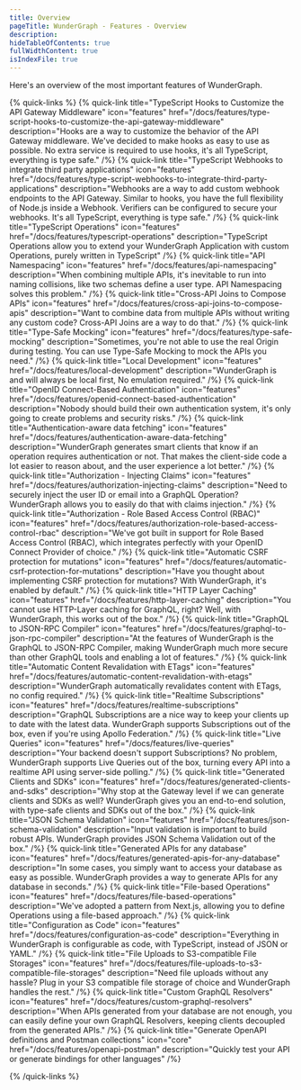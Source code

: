 ```yaml
---
title: Overview
pageTitle: WunderGraph - Features - Overview
description:
hideTableOfContents: true
fullWidthContent: true
isIndexFile: true
---
```


Here's an overview of the most important features of WunderGraph.

{% quick-links %}
{% quick-link title="TypeScript Hooks to Customize the API Gateway Middleware" icon="features" href="/docs/features/type-script-hooks-to-customize-the-api-gateway-middleware" description="Hooks are a way to customize the behavior of the API Gateway middleware. We've decided to make hooks as easy to use as possible. No extra service is required to use hooks, it's all TypeScript, everything is type safe." /%}
{% quick-link title="TypeScript Webhooks to integrate third party applications" icon="features" href="/docs/features/type-script-webhooks-to-integrate-third-party-applications" description="Webhooks are a way to add custom webhook endpoints to the API Gateway. Similar to hooks, you have the full flexibility of Node.js inside a Webhook. Verifiers can be configured to secure your webhooks. It's all TypeScript, everything is type safe." /%}
{% quick-link title="TypeScript Operations" icon="features" href="/docs/features/typescript-operations" description="TypeScript Operations allow you to extend your WunderGraph Application with custom Operations, purely written in TypeScript" /%}
{% quick-link title="API Namespacing" icon="features" href="/docs/features/api-namespacing" description="When combining multiple APIs, it's inevitable to run into naming collisions, like two schemas define a user type. API Namespacing solves this problem." /%}
{% quick-link title="Cross-API Joins to Compose APIs" icon="features" href="/docs/features/cross-api-joins-to-compose-apis" description="Want to combine data from multiple APIs without writing any custom code? Cross-API Joins are a way to do that." /%}
{% quick-link title="Type-Safe Mocking" icon="features" href="/docs/features/type-safe-mocking" description="Sometimes, you're not able to use the real Origin during testing. You can use Type-Safe Mocking to mock the APIs you need." /%}
{% quick-link title="Local Development" icon="features" href="/docs/features/local-development" description="WunderGraph is and will always be local first, No emulation required." /%}
{% quick-link title="OpenID Connect-Based Authentication" icon="features" href="/docs/features/openid-connect-based-authentication" description="Nobody should build their own authentication system, it's only going to create problems and security risks." /%}
{% quick-link title="Authentication-aware data fetching" icon="features" href="/docs/features/authentication-aware-data-fetching" description="WunderGraph generates smart clients that know if an operation requires authentication or not. That makes the client-side code a lot easier to reason about, and the user experience a lot better." /%}
{% quick-link title="Authorization - Injecting Claims" icon="features" href="/docs/features/authorization-injecting-claims" description="Need to securely inject the user ID or email into a GraphQL Operation? WunderGraph allows you to easily do that with claims injection." /%}
{% quick-link title="Authorization - Role Based Access Control (RBAC)" icon="features" href="/docs/features/authorization-role-based-access-control-rbac" description="We've got built in support for Role Based Access Control (RBAC), which integrates perfectly with your OpenID Connect Provider of choice." /%}
{% quick-link title="Automatic CSRF protection for mutations" icon="features" href="/docs/features/automatic-csrf-protection-for-mutations" description="Have you thought about implementing CSRF protection for mutations? With WunderGraph, it's enabled by default." /%}
{% quick-link title="HTTP Layer Caching" icon="features" href="/docs/features/http-layer-caching" description="You cannot use HTTP-Layer caching for GraphQL, right? Well, with WunderGraph, this works out of the box." /%}
{% quick-link title="GraphQL to JSON-RPC Compiler" icon="features" href="/docs/features/graphql-to-json-rpc-compiler" description="At the features of WunderGraph is the GraphQL to JSON-RPC Compiler, making WunderGraph much more secure than other GraphQL tools and enabling a lot of features." /%}
{% quick-link title="Automatic Content Revalidation with ETags" icon="features" href="/docs/features/automatic-content-revalidation-with-etags" description="WunderGraph automatically revalidates content with ETags, no config required." /%}
{% quick-link title="Realtime Subscriptions" icon="features" href="/docs/features/realtime-subscriptions" description="GraphQL Subscriptions are a nice way to keep your clients up to date with the latest data. WunderGraph supports Subscriptions out of the box, even if you're using Apollo Federation." /%}
{% quick-link title="Live Queries" icon="features" href="/docs/features/live-queries" description="Your backend doesn't support Subscriptions? No problem, WunderGraph supports Live Queries out of the box, turning every API into a realtime API using server-side polling." /%}
{% quick-link title="Generated Clients and SDKs" icon="features" href="/docs/features/generated-clients-and-sdks" description="Why stop at the Gateway level if we can generate clients and SDKs as well? WunderGraph gives you an end-to-end solution, with type-safe clients and SDKs out of the box." /%}
{% quick-link title="JSON Schema Validation" icon="features" href="/docs/features/json-schema-validation" description="Input validation is important to build robust APIs. WunderGraph provides JSON Schema Validation out of the box." /%}
{% quick-link title="Generated APIs for any database" icon="features" href="/docs/features/generated-apis-for-any-database" description="In some cases, you simply want to access your database as easy as possible. WunderGraph provides a way to generate APIs for any database in seconds." /%}
{% quick-link title="File-based Operations" icon="features" href="/docs/features/file-based-operations" description="We've adopted a pattern from Next.js, allowing you to define Operations using a file-based approach." /%}
{% quick-link title="Configuration as Code" icon="features" href="/docs/features/configuration-as-code" description="Everything in WunderGraph is configurable as code, with TypeScript, instead of JSON or YAML." /%}
{% quick-link title="File Uploads to S3-compatible File Storages" icon="features" href="/docs/features/file-uploads-to-s3-compatible-file-storages" description="Need file uploads without any hassle? Plug in your S3 compatible file storage of choice and WunderGraph handles the rest." /%}
{% quick-link title="Custom GraphQL Resolvers" icon="features" href="/docs/features/custom-graphql-resolvers" description="When APIs generated from your database are not enough, you can easily define your own GraphQL Resolvers, keeping clients decoupled from the generated APIs." /%}
{% quick-link title="Generate OpenAPI definitions and Postman collections" icon="core" href="/docs/features/openapi-postman" description="Quickly test your API or generate bindings for other languages" /%}

{% /quick-links %}
